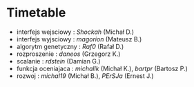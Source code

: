 Timetable
==============

- interfejs wejsciowy : *Shockah* (Michał D.)
- interfejs wyjsciowy : *magorion* (Mateusz B.)
- algorytm genetyczny : *Raf0* (Rafał D.)
- rozproszenie        : *daneos* (Grzegorz K.)
- scalanie            : *rdstein* (Damian G.)
- funkcja oceniajaca  : *michallk* (Michał K.), *bartpr* (Bartosz P.)
- rozwoj              : *michal19* (Michał B.), *PErSJa* (Ernest J.)
